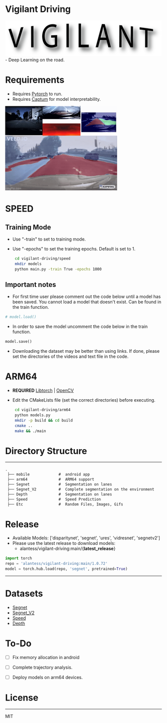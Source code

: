 # Vigilant Driving 
<img src="etc/LOGO.png" alt="logo"/> 
- Deep Learning on the road.

# Requirements
- Requires [Pytorch](https://pytorch.org/) to run.
- Requires [Captum](https://captum.ai/) for model interpretability.

![](etc/header.gif)


# SPEED
## Training Mode
- Use "-train" to set to training mode.
- Use "-epochs" to set the training epochs. Default is set to 1.

  ```sh
   cd vigilant-driving/speed
   mkdir models
   python main.py -train True -epochs 1000
  ```

## Important notes
- For first time user please comment out the code below until a model has been saved. You cannot load a model that doesn't exist. Can be found in the train function.
```python
# model.load()
```
- In order to save the model uncomment the code below in the train function. 
```python
model.save()
```
- Downloading the dataset may be better than using links. If done, please set the directories of the videos and text file in the code.


# ARM64
- **REQUIRED** [Libtorch](https://pytorch.org/cppdocs/installing.html) | [OpenCV](https://docs.opencv.org/master/d7/d9f/tutorial_linux_install.html)
- Edit the CMakeLists file (set the correct directories) before executing.  
  
  ```sh
   cd vigilant-driving/arm64
   python models.py
   mkdir -p build && cd build
   cmake .. 
   make && ./main
  ```

# Directory Structure
------
    .
     ├── mobile             #  android app 
     ├── arm64              #  ARM64 support 
     ├── Segnet             #  Segmentation on lanes
     ├── Segnet_V2          #  Complete segmentation on the environment
     ├── Depth              #  Segmentation on lanes
     ├── Speed              #  Speed Prediction
     ├── Etc                #  Random Files, Images, Gifs



# Release 
- Available Models: ['disparitynet', 'segnet', 'ures', 'vidresnet', 'segnetv2']
- Please use the latest release to download models: 
    - alantess/vigilant-driving:main/{**latest_release**}
```python
import torch
repo = 'alantess/vigilant-driving:main/1.0.72'
model = torch.hub.load(repo, 'segnet', pretrained=True)
```
------

# Datasets
- [Segnet](https://bdd-data.berkeley.edu/)
- [Segnet_V2](https://github.com/commaai/comma10k)
- [Speed](https://github.com/commaai/speedchallenge/tree/master/data)
- [Depth](http://apolloscape.auto/stereo.html)



# To-Do
- [ ] Fix memory allocation in android 
- [ ] Complete trajectory analysis. 
- [ ] Deploy models on arm64 devices. 


# License
----

MIT

